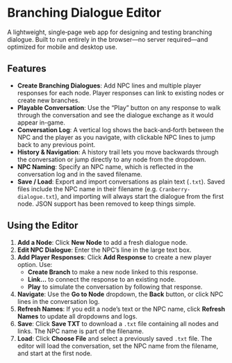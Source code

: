 # Branching Dialogue Editor

A lightweight, single‑page web app for designing and testing branching dialogue. Built to run entirely in the browser—no server required—and optimized for mobile and desktop use.

## Features

- **Create Branching Dialogues**: Add NPC lines and multiple player responses for each node. Player responses can link to existing nodes or create new branches.
- **Playable Conversation**: Use the “Play” button on any response to walk through the conversation and see the dialogue exchange as it would appear in-game.
- **Conversation Log**: A vertical log shows the back‑and‑forth between the NPC and the player as you navigate, with clickable NPC lines to jump back to any previous point.
- **History & Navigation**: A history trail lets you move backwards through the conversation or jump directly to any node from the dropdown.
- **NPC Naming**: Specify an NPC name, which is reflected in the conversation log and in the saved filename.
- **Save / Load**: Export and import conversations as plain text (`.txt`). Saved files include the NPC name in their filename (e.g. `Cranberry-dialogue.txt`), and importing will always start the dialogue from the first node. JSON support has been removed to keep things simple.

## Using the Editor

1. **Add a Node**: Click **New Node** to add a fresh dialogue node.
2. **Edit NPC Dialogue**: Enter the NPC’s line in the large text box.
3. **Add Player Responses**: Click **Add Response** to create a new player option. Use:
   - **Create Branch** to make a new node linked to this response.
   - **Link…** to connect the response to an existing node.
   - **Play** to simulate the conversation by following that response.
4. **Navigate**: Use the **Go to Node** dropdown, the **Back** button, or click NPC lines in the conversation log.
5. **Refresh Names**: If you edit a node’s text or the NPC name, click **Refresh Names** to update all dropdowns and logs.
6. **Save**: Click **Save TXT** to download a `.txt` file containing all nodes and links. The NPC name is part of the filename.
7. **Load**: Click **Choose File** and select a previously saved `.txt` file. The editor will load the conversation, set the NPC name from the filename, and start at the first node.
